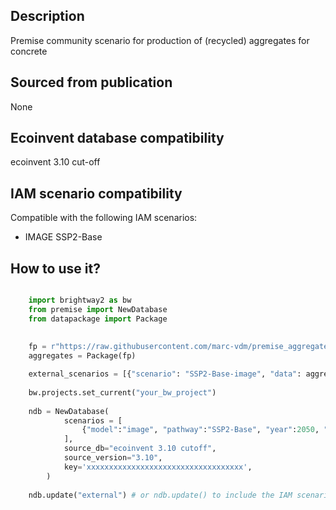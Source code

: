 ## Description
Premise community scenario for production of (recycled) aggregates for concrete

## Sourced from publication
None

## Ecoinvent database compatibility
ecoinvent 3.10 cut-off

## IAM scenario compatibility
Compatible with the following IAM scenarios:
* IMAGE SSP2-Base

## How to use it?

```python

    import brightway2 as bw
    from premise import NewDatabase
    from datapackage import Package
    
    
    fp = r"https://raw.githubusercontent.com/marc-vdm/premise_aggregates_community_scenario/main/datapackage.json"
    aggregates = Package(fp)

    external_scenarios = [{"scenario": "SSP2-Base-image", "data": aggregates},]
    
    bw.projects.set_current("your_bw_project")
    
    ndb = NewDatabase(
            scenarios = [
                {"model":"image", "pathway":"SSP2-Base", "year":2050, "external scenarios": external_scenarios}},
            ],        
            source_db="ecoinvent 3.10 cutoff",
            source_version="3.10",
            key='xxxxxxxxxxxxxxxxxxxxxxxxxxxxxxxxxxx',
        )
    
    ndb.update("external") # or ndb.update() to include the IAM scenario and the external one
```
